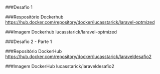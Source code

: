 ###Desafio 1

###Respositório Dockerhub
https://hub.docker.com/repository/docker/lucasstarick/laravel-optmized

###Imagem Dockerhub
lucasstarick/laravel-optmized


###Desafio 2 - Parte 1

###Repositório DockerHub
https://hub.docker.com/repository/docker/lucasstarick/laraveldesafio2

###Imagem DockerHub
lucasstarick/laraveldesafio2